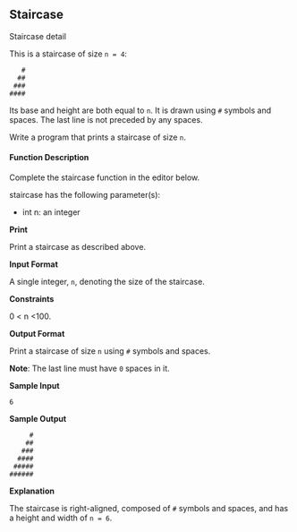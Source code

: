 ## Staircase

Staircase detail

This is a staircase of size `n = 4`:
```
   #
  ##
 ###
####
```
Its base and height are both equal to `n`. It is drawn using `#` symbols and spaces. The last line is not preceded by any spaces.

Write a program that prints a staircase of size `n`.

#### Function Description

Complete the staircase function in the editor below.

staircase has the following parameter(s):

* int n: an integer

**Print**

Print a staircase as described above.

**Input Format**

A single integer, `n`, denoting the size of the staircase.

**Constraints**

0 < n <100.

**Output Format**

Print a staircase of size `n` using `#` symbols and spaces.

**Note**: The last line must have `0` spaces in it.

**Sample Input**
```
6 
```
**Sample Output**
```
     #
    ##
   ###
  ####
 #####
######
```
**Explanation**

The staircase is right-aligned, composed of `#` symbols and spaces, and has a height and width of `n = 6`.